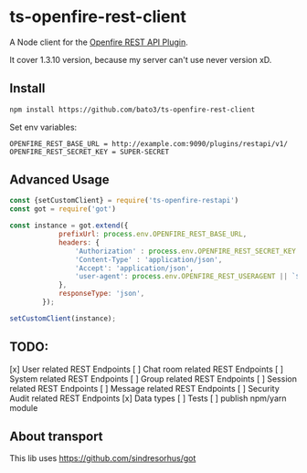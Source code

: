 # ts-openfire-rest-client
A Node client for the [Openfire REST API Plugin](https://www.igniterealtime.org/projects/openfire/plugins/1.3.10/restAPI/readme.html).

It cover 1.3.10 version, because my server can't use never version xD.

## Install
```sh
npm install https://github.com/bato3/ts-openfire-rest-client
```

Set env variables:
```
OPENFIRE_REST_BASE_URL = http://example.com:9090/plugins/restapi/v1/
OPENFIRE_REST_SECRET_KEY = SUPER-SECRET
```

## Advanced Usage

```js
const {setCustomClient} = require('ts-openfire-restapi')
const got = require('got')

const instance = got.extend({
            prefixUrl: process.env.OPENFIRE_REST_BASE_URL,
            headers: {
                'Authorization' : process.env.OPENFIRE_REST_SECRET_KEY ,
                'Content-Type' : 'application/json',
                'Accept': 'application/json',
                'user-agent': process.env.OPENFIRE_REST_USERAGENT || `${pjson.name}/${pjson.version}`
            },
            responseType: 'json',
        });

setCustomClient(instance);

```

## TODO:
[x] User related REST Endpoints
[ ] Chat room related REST Endpoints
[ ] System related REST Endpoints
[ ] Group related REST Endpoints
[ ] Session related REST Endpoints
[ ] Message related REST Endpoints
[ ] Security Audit related REST Endpoints
[x] Data types
[ ] Tests
[ ] publish npm/yarn module



## About transport

This lib uses https://github.com/sindresorhus/got
